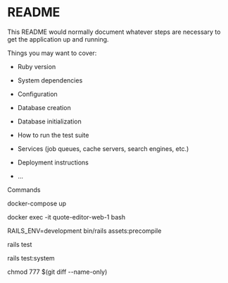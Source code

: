 # README

This README would normally document whatever steps are necessary to get the
application up and running.

Things you may want to cover:

* Ruby version

* System dependencies

* Configuration

* Database creation

* Database initialization

* How to run the test suite

* Services (job queues, cache servers, search engines, etc.)

* Deployment instructions

* ...

Commands

docker-compose up

docker exec -it  quote-editor-web-1 bash

RAILS_ENV=development bin/rails assets:precompile

rails test

rails test:system

chmod 777 $(git diff --name-only)
